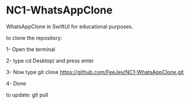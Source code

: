 # NC1-WhatsAppClone
WhatsAppClone in SwiftUI for educational purposes.

to clone the repository:

1- Open the terminal

2- type cd Desktop/ and press enter

3- Now type git clone https://github.com/FeeJey/NC1-WhatsAppClone.git

4- Done

to update:
git pull
